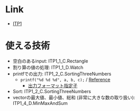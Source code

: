 # Link
* [ITP1](http://judge.u-aizu.ac.jp/onlinejudge/finder.jsp?course=ITP1)

# 使える技術
* 空白のあるinput: ITP1_1_C.Rectangle	
* 割り算の値の処理: ITP1_1_D.Watch
* printfでの出力: ITP1_2_C.SortingThreeNumbers
  * `printf("%d %d %d", a, b, c);` / [Reference](http://www9.plala.or.jp/sgwr-t/c/sec05.html)
	* [出力フォーマット指定子](http://www.k-cube.co.jp/wakaba/server/format.html)
* Sort: ITP1_2_C.SortingThreeNumbers
* vectorの最大値、最小値、総和 (非常に大きな数の取り扱い): ITP1_4_D.MinMaxAndSum

